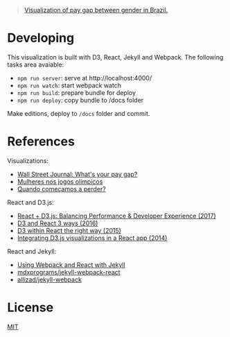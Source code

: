 > [Visualization of pay gap between gender in Brazil.](https://vgeorge.github.io/salario-e-genero)

# Developing

This visualization is built with D3, React, Jekyll and Webpack. The following tasks area avaiable:

* `npm run server`: serve at http://localhost:4000/
* `npm run watch`: start webpack watch
* `npm run build`: prepare bundle for deploy
* `npm run deploy`: copy bundle to /docs folder

Make editions, deploy to `/docs` folder and commit.

# References

Visualizations:

* [Wall Street Journal: What's your pay gap?](http://graphics.wsj.com/gender-pay-gap)
* [Mulheres nos jogos olímpicos]( http://generonumero.media/interativos/mulheres-nos-jogos-olimpicos/)
* [Quando começamos a perder? ](http://carolx.me/_past_works/caj/mulher/)

React and D3.js:

* [React + D3.js: Balancing Performance & Developer Experience (2017)](https://medium.com/@tibotiber/react-d3-js-balancing-performance-developer-experience-4da35f912484)
* [D3 and React 3 ways (2016)](https://mikewilliamson.wordpress.com/2016/06/03/d3-and-react-3-ways)
* [D3 within React the right way (2015)](https://oli.me.uk/2015/09/09/d3-within-react-the-right-way)
* [Integrating D3.js visualizations in a React app (2014)]( http://nicolashery.com/integrating-d3js-visualizations-in-a-react-app/)

React and Jekyll:

* [Using Webpack and React with Jekyll]( https://medium.com/@allizadrozny/using-webpack-and-react-with-jekyll-cfe137f8a2cc)
* [mdxprograms/jekyll-webpack-react]( https://github.com/mdxprograms/jekyll-webpack-react)
* [allizad/jekyll-webpack]( https://github.com/allizad/jekyll-webpack)

# License

[MIT](LICENSE)
